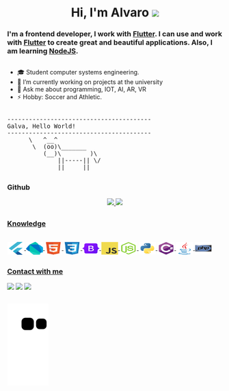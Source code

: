 <h1 align="center">Hi, I'm Alvaro <img src="https://raw.githubusercontent.com/aemmadi/aemmadi/master/wave.gif" width="30px"></h1> 

### I'm a frontend developer, I work with [Flutter](https://flutter.dev/). I can use and work with [Flutter](https://flutter.dev/) to create great and beautiful applications. Also, I am learning [NodeJS](https://expressjs.com/).

##

- 🎓 Student computer systems engineering.
- 🔭 I’m currently working on projects at the university
- 💬 Ask me about programming, IOT, AI, AR, VR
- ⚡ Hobby: Soccer and Athletic.

<pre>

----------------------------------------
<span>Galva, Hello World!</span>
----------------------------------------
      \   ^__^
       \  (oo)\_______
          (__)\        )\  
              ||-----|| \/
              ||     ||
</pre>

##

### Github

<div align="center">
  <a href="https://github.com/Galva21">
  <img height="180em" src="https://github-readme-stats.vercel.app/api?username=Galva21&show_icons=true&theme=dracula&include_all_commits=true&count_private=true"/>
  <img height="180em" src="https://github-readme-stats.vercel.app/api/top-langs/?username=Galva21&layout=compact&langs_count=7&theme=dracula"/>
</div>
      
##
      
### Knowledge
      
<div style="display: inline_block"><br>
  <img align="center" alt="Rafa-Flutter" height="30" width="40" src="https://raw.githubusercontent.com/devicons/devicon/master/icons/flutter/flutter-original.svg">
  <img align="center" alt="Rafa-Flutter" height="30" width="40" src="https://raw.githubusercontent.com/devicons/devicon/master/icons/dart/dart-original.svg">
  <img align="center" alt="Rafa-HTML" height="30" width="40" src="https://raw.githubusercontent.com/devicons/devicon/master/icons/html5/html5-original.svg">
  <img align="center" alt="Rafa-CSS" height="30" width="40" src="https://raw.githubusercontent.com/devicons/devicon/master/icons/css3/css3-original.svg">
  <img align="center" alt="Rafa-CSS" height="30" width="40" src="https://raw.githubusercontent.com/devicons/devicon/master/icons/bootstrap/bootstrap-original.svg">
  <img align="center" alt="Rafa-CSS" height="30" width="40" src="https://raw.githubusercontent.com/devicons/devicon/master/icons/javascript/javascript-original.svg">
  <img align="center" alt="Rafa-Java" height="30" width="40" src="https://raw.githubusercontent.com/devicons/devicon/master/icons/nodejs/nodejs-original.svg">
  <img align="center" alt="Rafa-Python" height="30" width="40" src="https://raw.githubusercontent.com/devicons/devicon/master/icons/python/python-original.svg">
  <img align="center" alt="Rafa-Csharp" height="30" width="40" src="https://raw.githubusercontent.com/devicons/devicon/master/icons/csharp/csharp-original.svg">
  <img align="center" alt="Rafa-Java" height="30" width="40" src="https://raw.githubusercontent.com/devicons/devicon/master/icons/java/java-original.svg">
  <img align="center" alt="Rafa-Java" height="30" width="40" src="https://raw.githubusercontent.com/devicons/devicon/master/icons/php/php-original.svg">
</div>
      
 ##
      
 ### Contact with me
      
<div>
  <a href="https://instagram.com/galva.ok" target="_blank"><img src="https://img.shields.io/badge/-Instagram-%23E4405F?style=for-the-badge&logo=instagram&logoColor=white" target="_blank"></a>
  <a href = "mailto:alvarojuan2014@gmail.com"><img src="https://img.shields.io/badge/-Gmail-%23333?style=for-the-badge&logo=gmail&logoColor=white" target="_blank"></a>
  <a href="https://www.linkedin.com/in/galva21" target="_blank"><img src="https://img.shields.io/badge/-LinkedIn-%230077B5?style=for-the-badge&logo=linkedin&logoColor=white" target="_blank"></a>   
      
 ##
  ![Snake animation](https://github.com/rafaballerini/rafaballerini/blob/output/github-contribution-grid-snake.svg)
      
</div>
